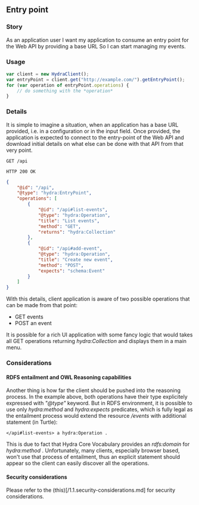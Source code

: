 ## Entry point

### Story
As an application user
I want my application to consume an entry point for the Web API by providing a base URL
So I can start managing my events.

### Usage
```javascript
var client = new HydraClient();
var entryPoint = client.get("http://example.com/").getEntryPoint();
for (var operation of entryPoint.operations) {
    // do something with the *operation*
}
```

### Details
It is simple to imagine a situation, when an application has a base URL provided, i.e.
in a configuration or in the input field.
Once provided, the application is expected to connect to the entry-point of the Web API and download initial
details on what else can be done with that API from that very point.

```http
GET /api

HTTP 200 OK
```
```json
{
    "@id": "/api",
    "@type": "hydra:EntryPoint",
    "operations": [
        {
            "@id": "/api#list-events",
            "@type": "hydra:Operation",
            "title": "List events",
            "method": "GET",
            "returns": "hydra:Collection"
        },
        {
            "@id": "/api#add-event",
            "@type": "hydra:Operation",
            "title": "Create new event",
            "method": "POST",
            "expects": "schema:Event"
        }
    ]
}
```

With this details, client application is aware of two possible operations that can be made from that point:

- GET events
- POST an event

It is possible for a rich UI application with some fancy logic that would takes all
GET operations returning *hydra:Collection* and displays them in a main menu.

### Considerations

#### RDFS entailment and OWL Reasoning capabilities
Another thing is how far the client should be pushed into the reasoning process.
In the example above, both operations have their type explicitely expressed with *"@type"* keyword.
But in RDFS environment, it is possible to use only *hydra:method* and *hydra:expects* predicates,
which is fully legal as the entailment process would extend the resource */events* with additional
statement (in Turtle):

```
</api#list-events> a hydra:Operation .
```

This is due to fact that Hydra Core Vocabulary provides an *rdfs:domain* for *hydra:method* .
Unfortunately, many clients, especially browser based, won't use that process of entailment,
thus an explicit statement should appear so the client can easily discover all the operations.

#### Security considerations

Please refer to the (this)[/1.1.security-considerations.md] for security considerations.
